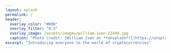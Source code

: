 ```yaml
---
layout: splash
permalink: /
header:
  overlay_color: "#000"
  overlay_filter: "0.5"
  overlay_image: /assets/images/william-iven-22449.jpg
  caption: "Photo credit: [William Iven on **Unsplash**](https://unsplash.com/photos/jrh5lAq-mIs)"
excerpt: "Introducing everyone to the world of cryptocurrencies"
---
```

